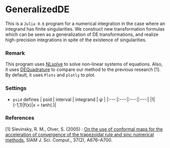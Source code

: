 # GeneralizedDE
This is a `Julia 0.6` program for a numerical integration
in the case where an integrand has finite singularities.
We construct new transformation formulas which can be seen
as a generalization of DE transformations,
and realize high-precision integrations
in spite of the existence of singularities.

### Remark
This program uses [NLsolve](https://github.com/JuliaNLSolvers/NLsolve.jl)
to solve non-linear systems of equations.
Also, it uses [DEQuadrature](https://github.com/MikaelSlevinsky/DEQuadrature.jl)
to compare our method to the previous research [1].
By default, it uses `Plots` and `plotly` to plot.

### Settings
* `psid` defines
| psid | interval | integrand | $\psi$ |
|:---:|:---:|:---:|:---:|
|1|(-1,1)|f(x)|x = tanh(.)|

### References
[1] Slevinsky, R. M., Olver, S. (2005) :
[On the use of conformal maps for the acceleration of convergence of the trapezoidal rule
and sinc numerical methods](https://epubs.siam.org/doi/10.1137/140978363),
SIAM J. Sci. Comput., 37(2), A676–A700.
